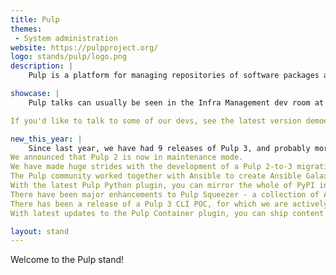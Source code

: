 ```yaml
---
title: Pulp
themes:
 - System administration
website: https://pulpproject.org/
logo: stands/pulp/logo.png
description: |
    Pulp is a platform for managing repositories of software packages and making them available to a large number of consumers. Pulp can locally mirror all or part of a repository, host your own software packages in repositories, and manage many types of content from multiple sources in one place.

showcase: |
    Pulp talks can usually be seen in the Infra Management dev room at FOSDEM, but at our stand we'll be demoing the latest and greatest of Pulp. We will be showcasing the latest enhancements to Pulp 3, as well as developments across our many plugins. For anyone who might have known the earlier iteration of the Pulp project, Pulp 2, we would be very happy to discuss the benefits of migrating to Pulp 3, and any particular questions about how to do that.

If you'd like to talk to some of our devs, see the latest version demoed or understand our upcoming roadmap or even just hear an introduction to what we do, the stand is the place for you.

new_this_year: |
    Since last year, we have had 9 releases of Pulp 3, and probably more before the conference date! 
We announced that Pulp 2 is now in maintenance mode.
We have made huge strides with the development of a Pulp 2-to-3 migration plugin, so that Pulp 2 users can come and enjoy everything that Pulp 3 has to offer.  
The Pulp community worked together with Ansible to create Ansible Galaxy_NG https://github.com/ansible/galaxy_ng , which you can use to host your very own Ansible Galaxy server.
With the latest Pulp Python plugin, you can mirror the whole of PyPI in around one hour. 
There have been major enhancements to Pulp Squeezer - a collection of Ansible modules you can use to manage Pulp. 
There has been a release of a Pulp 3 CLI POC, for which we are actively looking for feedback and input from the wider community. 
With latest updates to the Pulp Container plugin, you can ship content regardless of how it is packaged (rpm, python, ansible) in a container image, and build the image with just one single tool - Pulp.

layout: stand
---
```

Welcome to the Pulp stand!
